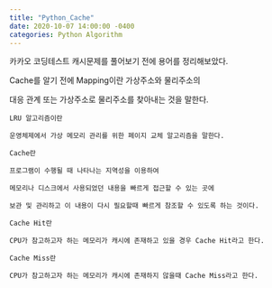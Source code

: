 ```yaml
---
title: "Python_Cache"
date: 2020-10-07 14:00:00 -0400
categories: Python Algorithm
---
```



카카오 코딩테스트 캐시문제를 풀어보기 전에 용어를 정리해보았다.

Cache를 알기 전에 Mapping이란 가상주소와 물리주소의

대응 관계 또는 가상주소로 물리주소를 찾아내는 것을 말한다.


    LRU 알고리즘이란

    운영체제에서 가상 메모리 관리를 위한 페이지 교체 알고리즘을 말한다.

    Cache란

    프로그램이 수행될 때 나타나는 지역성을 이용하여 

    메모리나 디스크에서 사용되었던 내용을 빠르게 접근할 수 있는 곳에

    보관 및 관리하고 이 내용이 다시 필요할때 빠르게 참조할 수 있도록 하는 것이다.

    Cache Hit란

    CPU가 참고하고자 하는 메모리가 캐시에 존재하고 있을 경우 Cache Hit라고 한다.

    Cache Miss란

    CPU가 참고하고자 하는 메모리가 캐시에 존재하지 않을때 Cache Miss라고 한다.



[jekyll-docs]: https://jekyllrb.com/docs/home
[jekyll-gh]:   https://github.com/jekyll/jekyll
[jekyll-talk]: https://talk.jekyllrb.com/